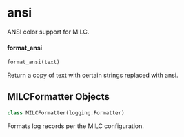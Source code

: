 <a id="ansi"></a>

# ansi

ANSI color support for MILC.

<a id="ansi.format_ansi"></a>

#### format\_ansi

```python
format_ansi(text)
```

Return a copy of text with certain strings replaced with ansi.

<a id="ansi.MILCFormatter"></a>

## MILCFormatter Objects

```python
class MILCFormatter(logging.Formatter)
```

Formats log records per the MILC configuration.

